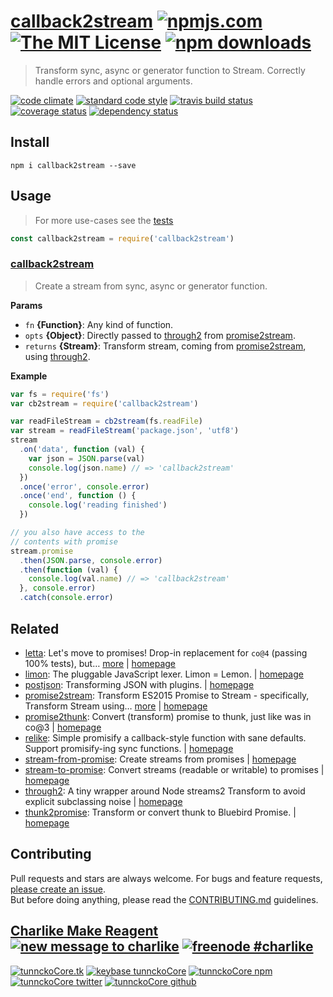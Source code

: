 # [callback2stream][author-www-url] [![npmjs.com][npmjs-img]][npmjs-url] [![The MIT License][license-img]][license-url] [![npm downloads][downloads-img]][downloads-url] 

> Transform sync, async or generator function to Stream. Correctly handle errors and optional arguments.

[![code climate][codeclimate-img]][codeclimate-url] [![standard code style][standard-img]][standard-url] [![travis build status][travis-img]][travis-url] [![coverage status][coveralls-img]][coveralls-url] [![dependency status][david-img]][david-url]

## Install
```
npm i callback2stream --save
```

## Usage
> For more use-cases see the [tests](./test.js)

```js
const callback2stream = require('callback2stream')
```

### [callback2stream](index.js#L51)
> Create a stream from sync, async or generator function.

**Params**

* `fn` **{Function}**: Any kind of function.    
* `opts` **{Object}**: Directly passed to [through2][] from [promise2stream][].    
* `returns` **{Stream}**: Transform stream, coming from [promise2stream][], using [through2][].  

**Example**

```js
var fs = require('fs')
var cb2stream = require('callback2stream')

var readFileStream = cb2stream(fs.readFile)
var stream = readFileStream('package.json', 'utf8')
stream
  .on('data', function (val) {
    var json = JSON.parse(val)
    console.log(json.name) // => 'callback2stream'
  })
  .once('error', console.error)
  .once('end', function () {
    console.log('reading finished')
  })

// you also have access to the
// contents with promise
stream.promise
  .then(JSON.parse, console.error)
  .then(function (val) {
    console.log(val.name) // => 'callback2stream'
  }, console.error)
  .catch(console.error)
```

## Related
* [letta](https://www.npmjs.com/package/letta): Let's move to promises! Drop-in replacement for `co@4` (passing 100% tests), but… [more](https://www.npmjs.com/package/letta) | [homepage](https://github.com/hybridables/letta)
* [limon](https://www.npmjs.com/package/limon): The pluggable JavaScript lexer. Limon = Lemon. | [homepage](https://github.com/limonjs/limon)
* [postjson](https://www.npmjs.com/package/postjson): Transforming JSON with plugins. | [homepage](https://github.com/postjson/postjson)
* [promise2stream](https://www.npmjs.com/package/promise2stream): Transform ES2015 Promise to Stream - specifically, Transform Stream using… [more](https://www.npmjs.com/package/promise2stream) | [homepage](https://github.com/hybridables/promise2stream)
* [promise2thunk](https://www.npmjs.com/package/promise2thunk): Convert (transform) promise to thunk, just like was in co@3 | [homepage](https://github.com/tunnckocore/promise2thunk)
* [relike](https://www.npmjs.com/package/relike): Simple promisify a callback-style function with sane defaults. Support promisify-ing sync functions. | [homepage](https://github.com/hybridables/relike)
* [stream-from-promise](https://www.npmjs.com/package/stream-from-promise): Create streams from promises | [homepage](https://github.com/schnittstabil/stream-from-promise)
* [stream-to-promise](https://www.npmjs.com/package/stream-to-promise): Convert streams (readable or writable) to promises | [homepage](https://github.com/bendrucker/stream-to-promise)
* [through2](https://www.npmjs.com/package/through2): A tiny wrapper around Node streams2 Transform to avoid explicit subclassing noise | [homepage](https://github.com/rvagg/through2)
* [thunk2promise](https://www.npmjs.com/package/thunk2promise): Transform or convert thunk to Bluebird Promise. | [homepage](https://github.com/tunnckocore/thunk2promise)

## Contributing
Pull requests and stars are always welcome. For bugs and feature requests, [please create an issue](https://github.com/hybridables/callback2stream/issues/new).  
But before doing anything, please read the [CONTRIBUTING.md](./CONTRIBUTING.md) guidelines.

## [Charlike Make Reagent](http://j.mp/1stW47C) [![new message to charlike][new-message-img]][new-message-url] [![freenode #charlike][freenode-img]][freenode-url]

[![tunnckoCore.tk][author-www-img]][author-www-url] [![keybase tunnckoCore][keybase-img]][keybase-url] [![tunnckoCore npm][author-npm-img]][author-npm-url] [![tunnckoCore twitter][author-twitter-img]][author-twitter-url] [![tunnckoCore github][author-github-img]][author-github-url]

[promise2stream]: https://github.com/hybridables/promise2stream
[through2]: https://github.com/rvagg/through2

[npmjs-url]: https://www.npmjs.com/package/callback2stream
[npmjs-img]: https://img.shields.io/npm/v/callback2stream.svg?label=callback2stream

[license-url]: https://github.com/hybridables/callback2stream/blob/master/LICENSE
[license-img]: https://img.shields.io/npm/l/callback2stream.svg

[downloads-url]: https://www.npmjs.com/package/callback2stream
[downloads-img]: https://img.shields.io/npm/dm/callback2stream.svg

[codeclimate-url]: https://codeclimate.com/github/hybridables/callback2stream
[codeclimate-img]: https://img.shields.io/codeclimate/github/hybridables/callback2stream.svg

[travis-url]: https://travis-ci.org/hybridables/callback2stream
[travis-img]: https://img.shields.io/travis/hybridables/callback2stream/master.svg

[coveralls-url]: https://coveralls.io/r/hybridables/callback2stream
[coveralls-img]: https://img.shields.io/coveralls/hybridables/callback2stream.svg

[david-url]: https://david-dm.org/hybridables/callback2stream
[david-img]: https://img.shields.io/david/hybridables/callback2stream.svg

[standard-url]: https://github.com/feross/standard
[standard-img]: https://img.shields.io/badge/code%20style-standard-brightgreen.svg

[author-www-url]: http://www.tunnckocore.tk
[author-www-img]: https://img.shields.io/badge/www-tunnckocore.tk-fe7d37.svg

[keybase-url]: https://keybase.io/tunnckocore
[keybase-img]: https://img.shields.io/badge/keybase-tunnckocore-8a7967.svg

[author-npm-url]: https://www.npmjs.com/~tunnckocore
[author-npm-img]: https://img.shields.io/badge/npm-~tunnckocore-cb3837.svg

[author-twitter-url]: https://twitter.com/tunnckoCore
[author-twitter-img]: https://img.shields.io/badge/twitter-@tunnckoCore-55acee.svg

[author-github-url]: https://github.com/tunnckoCore
[author-github-img]: https://img.shields.io/badge/github-@tunnckoCore-4183c4.svg

[freenode-url]: http://webchat.freenode.net/?channels=charlike
[freenode-img]: https://img.shields.io/badge/freenode-%23charlike-5654a4.svg

[new-message-url]: https://github.com/tunnckoCore/ama
[new-message-img]: https://img.shields.io/badge/ask%20me-anything-green.svg